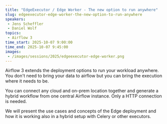 ```yaml
---
title: "EdgeExecutor / Edge Worker - The new option to run anywhere"
slug: edgeexecutor-edge-worker-the-new-option-to-run-anywhere
speakers:
 - Jens Scheffler
 - Daniel Wolf
topics:
 - Airflow 3
time_start: 2025-10-07 9:00:00
time_end: 2025-10-07 9:45:00
images:
 - /images/sessions/2025/edgeexecutor-edge-worker.png
---
```


Airflow 3 extends the deployment options to run your workload anywhere. You don't need to bring your data to airflow but you can bring the execution where it needs to be.

You can connect any cloud and on-prem location together and generate a hybrid workflow from one central Airflow instance. Only a HTTP connection is needed.

We will present the use cases and concepts of the Edge deployment and how it is working also in a hybrid setup with Celery or other executors.